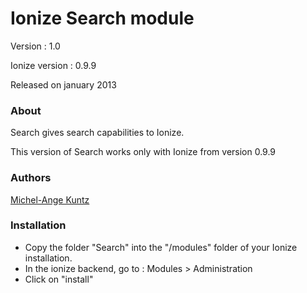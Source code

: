 Ionize Search module
=======================

Version : 1.0

Ionize version : 0.9.9

Released on january 2013

### About

Search gives search capabilities to Ionize.

This version of Search works only with Ionize from version 0.9.9


### Authors

[Michel-Ange Kuntz](http://www.partikule.net)


### Installation

* Copy the folder "Search" into the "/modules" folder of your Ionize installation.
* In the ionize backend, go to : Modules > Administration
* Click on "install"





